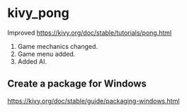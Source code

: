 # kivy_pong

Improved https://kivy.org/doc/stable/tutorials/pong.html

1. Game mechanics changed.
2. Game menu added.
3. Added AI.

## Create a package for Windows

https://kivy.org/doc/stable/guide/packaging-windows.html
